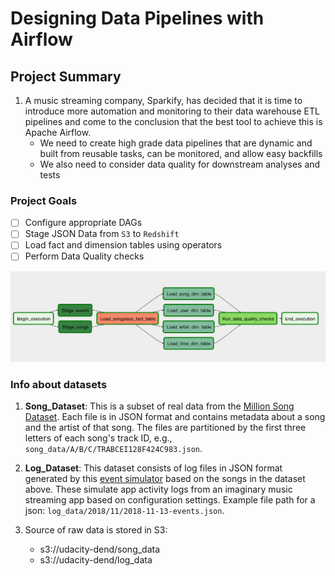 # Designing Data Pipelines with Airflow  

## Project Summary 
1. A music streaming company, Sparkify, has decided that it is time to introduce more automation and monitoring to their data warehouse ETL pipelines and come to the conclusion that the best tool to achieve this is Apache Airflow.
    - We need to create high grade data pipelines that are dynamic and built from reusable tasks, can be monitored, and allow easy backfills  
    - We also need to consider data quality for downstream analyses and tests 

### Project Goals  
- [ ] Configure appropriate DAGs
- [ ] Stage JSON Data from `S3` to `Redshift`
- [ ] Load fact and dimension tables using operators
- [ ] Perform Data Quality checks

![goal](./images/goal.png)  
  
### Info about datasets

1. **Song_Dataset**: This is a subset of real data from the [Million Song Dataset](http://millionsongdataset.com/). Each file is in JSON format and contains metadata about a song and the artist of that song. The files are partitioned by the first three letters of each song's track ID, e.g., `song_data/A/B/C/TRABCEI128F424C983.json`.

2. **Log_Dataset**: This dataset consists of log files in JSON format generated by this [event simulator](https://github.com/Interana/eventsim) based on the songs in the dataset above. These simulate app activity logs from an imaginary music streaming app based on configuration settings. Example file path for a json: `log_data/2018/11/2018-11-13-events.json`.

3. Source of raw data is stored in S3:
    - s3://udacity-dend/song_data
    - s3://udacity-dend/log_data